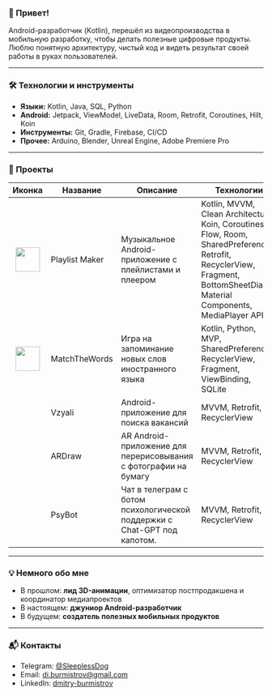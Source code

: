 ### 👋 Привет!

Android-разработчик (Kotlin), перешёл из видеопроизводства в мобильную разработку, чтобы делать полезные цифровые продукты.  
Люблю понятную архитектуру, чистый код и видеть результат своей работы в руках пользователей.

---

### 🛠 Технологии и инструменты
- **Языки:** Kotlin, Java, SQL, Python
- **Android:** Jetpack, ViewModel, LiveData, Room, Retrofit, Coroutines, Hilt, Koin
- **Инструменты:** Git, Gradle, Firebase, CI/CD
- **Прочее:** Arduino, Blender, Unreal Engine, Adobe Premiere Pro

---

### 📌 Проекты

| Иконка | Название | Описание | Технологии | GitHub |
|---------|---------|----------|------------|--------|
| <img src="https://github.com/user-attachments/assets/9c3a5059-988d-41aa-b9f2-ba2f34ec7f75" style="display:block; margin:auto; height:48px;"/> | Playlist Maker | Музыкальное Android-приложение с плейлистами и плеером | Kotlin, MVVM, Clean Architecture, Koin, Coroutines, Flow, Room, SharedPreferences, Retrofit, RecyclerView, Fragment, BottomSheetDialog, Material Components, MediaPlayer API | [перейти](https://github.com/SleeplessShu/PlaylistMaker) |
| <img src="https://github.com/user-attachments/assets/dbb7e1fb-113d-4f2c-b005-860d38a0d801" style="display:block; margin:auto; height:48px;"/> | MatchTheWords | Игра на запоминание новых слов иностранного языка | Kotlin, Python, MVP, SharedPreferences, RecyclerView, Fragment, ViewBinding, SQLite  | [перейти](https://github.com/SleeplessShu/MatchTheWords) |
|  | Vzyali | Android-приложение для поиска вакансий | MVVM, Retrofit, RecyclerView | [перейти](https://github.com/SleeplessShu/Vzyali) |
|  | ARDraw | AR Android-приложение для перерисовывания с фотографии на бумагу | MVVM, Retrofit, RecyclerView | [перейти](https://github.com/SleeplessShu/ARDraw) |
|  | PsyBot | Чат в телеграм с ботом психологической поддержки с Chat-GPT под капотом. | MVVM, Retrofit, RecyclerView | [перейти](https://github.com/SleeplessShu/PsyBot) |

---

### 💡 Немного обо мне
- В прошлом: **лид 3D-анимации**, оптимизатор постпродакшена и координатор медиапроектов
- В настоящем: **джуниор Android-разработчик**
- В будущем: **создатель полезных мобильных продуктов**

---

### 📬 Контакты
- Telegram: [@SleeplessDog](https://t.me/SleeplessDog)
- Email: di.burmistrov@gmail.com
- LinkedIn: [dmitry-burmistrov](https://www.linkedin.com/in/dmitry-burmistrov-610665271/)
